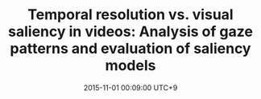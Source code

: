 ---
title:          "Temporal resolution vs. visual saliency in videos: Analysis of gaze patterns and evaluation of saliency models"
date:           2015-11-01 00:09:00 UTC+9
selected:       false
pub:            "Signal Processing: Image Communication"
pub_date:       "2015"
authors:
- Manri Cheon
- Jong-Seok Lee
links:
  Paper: https://www.sciencedirect.com/science/article/abs/pii/S0923596515000971?via%3Dihub
---